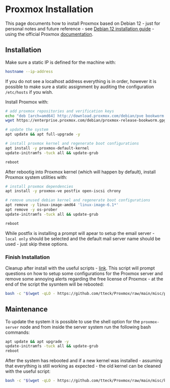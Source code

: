 # Proxmox Installation

This page documents how to install Proxmox based on Debian 12 - just for personal notes and future reference - see [Debian 12 installation guide](../debian/base_installation.md) - using the official Proxmox [documentation](https://pve.proxmox.com/wiki/Install_Proxmox_VE_on_Debian_12_Bookworm).

## Installation

Make sure a static IP is defined for the machine with:

```bash
hostname --ip-address
```

If you do not see a localhost address everything is in order, however it is possible to make sure a static assignment by auditing the configuration `/etc/hosts` if you wish.

Install Proxmox with:

```bash
# add proxmox repositories and verification keys
echo "deb [arch=amd64] http://download.proxmox.com/debian/pve bookworm pve-no-subscription" > /etc/apt/sources.list.d/pve-install-repo.list
wget https://enterprise.proxmox.com/debian/proxmox-release-bookworm.gpg -O /etc/apt/trusted.gpg.d/proxmox-release-bookworm.gpg

# update the system
apt update && apt full-upgrade -y

# install proxmox kernel and regenerate boot configurations
apt install -y proxmox-default-kernel
update-initramfs -tuck all && update-grub

reboot
```

After rebootig into Proxmox kernel (which will happen by default), install Proxmox system utilities with:

```bash
# install proxmox dependencies
apt install -y proxmox-ve postfix open-iscsi chrony

# remove unused debian kernel and regenerate boot configurations
apt remove -y linux-image-amd64 'linux-image-6.1*'
apt remove -y os-prober
update-initramfs -tuck all && update-grub

reboot
```

While postfix is installing a prompt will apear to setup the email server - `local only` should be selected and the default mail server name should be used - just skip these options.

### Finish Installation

Cleanup after install with the useful scripts - [link](https://tteck.github.io/Proxmox/). This script will prompt questions on how to setup some configurations for the Proxmox server and remove some annoying alerts regarding the free license of Proxmox - at the end of the script the sysmtem will be rebooted:

```bash
bash -c "$(wget -qLO - https://github.com/tteck/Proxmox/raw/main/misc/post-pve-install.sh)"
```

## Maintenance

To update the system it is possible to use the shell option for the `proxmox-server` node and from inside the server system run the following bash commands:

```bash
apt update && apt upgrade -y
update-initramfs -tuck all && update-grub
reboot
```

After the system has rebooted and if a new kernel was installed - assuming that everything is still working as expected - the old kernel can be cleaned with the useful script:

```bash
bash -c "$(wget -qLO - https://github.com/tteck/Proxmox/raw/main/misc/kernel-clean.sh)"
```

